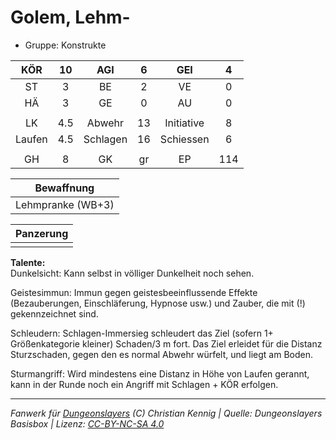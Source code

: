 # Golem, Lehm-  
- Gruppe: Konstrukte  

| KÖR | 10 | AGI | 6 | GEI | 4 |
| :-: | :-: | :-: | :-: | :-: | :-: |
| ST | 3 | BE | 2 | VE | 0 |
| HÄ | 3 | GE | 0 | AU | 0 |
|  |
| LK | 4.5 | Abwehr | 13 | Initiative | 8 |
| Laufen | 4.5 | Schlagen | 16 | Schiessen | 6 |
|  |
| GH | 8 | GK | gr | EP | 114 |

| Bewaffnung |
| --- |
| Lehmpranke (WB+3) |


| Panzerung |
| --- |
|  |


**Talente:**  
Dunkelsicht: Kann selbst in völliger Dunkelheit noch sehen.

Geistesimmun: Immun gegen geistesbeeinflussende Effekte (Bezauberungen, Einschläferung, Hypnose usw.) und Zauber, die mit (!) gekennzeichnet sind.

Schleudern: Schlagen-Immersieg schleudert das Ziel (sofern 1+ Größenkategorie kleiner) Schaden/3 m fort. Das Ziel erleidet für die Distanz Sturzschaden, gegen den es normal Abwehr würfelt, und liegt am Boden.

Sturmangriff: Wird mindestens eine Distanz in Höhe von Laufen gerannt, kann in der Runde noch ein Angriff mit Schlagen + KÖR erfolgen.





___
*Fanwerk für [Dungeonslayers](https://www.dungeonslayers.net/) (C) Christian Kennig | Quelle: Dungeonslayers Basisbox | Lizenz: [CC-BY-NC-SA 4.0](https://creativecommons.org/licenses/by-nc-sa/4.0/deed.de)*
